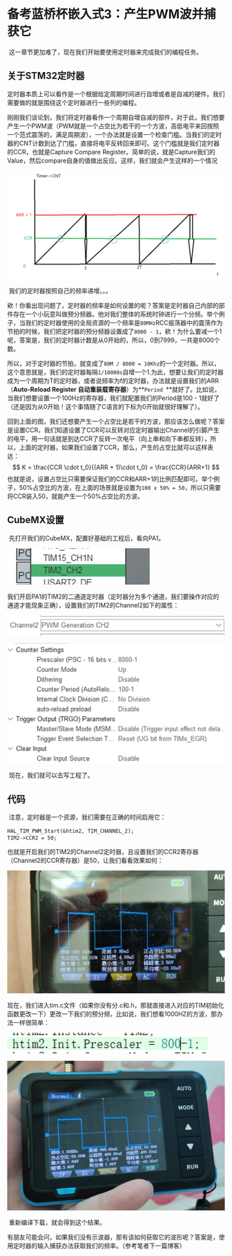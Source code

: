 # 备考蓝桥杯嵌入式3：产生PWM波并捕获它

​	这一章节更加难了，现在我们开始要使用定时器来完成我们的编程任务。

## 关于STM32定时器

​	定时器本质上可以看作是一个根据给定周期时间进行自增或者是自减的硬件。我们需要做的就是围绕这个定时器进行一些列的编程。

​	刚刚我们谈论到，我们将定时器看作一个周期自增自减的部件，对于此，我们想要产生一个PWM波（PWM就是一个占空比为若干的一个方波，高低电平来回按照一个范式震荡的，满足周期波），一个办法就是设置一个检查门槛。当我们的定时器的CNT计数到达了门槛，直接将电平反转回来即可。这个门槛就是我们定时器的CCR，也就是Capture Compare Register。简单的说，就是Capture我们的Value，然后compare自身的值做出反应。这样，我们就会产生这样的一个情况

![image-20250204110706597](./备考蓝桥杯嵌入式3：产生PWM波并捕获它/image-20250204110706597.png)

​	我们的定时器按照自己的频率递增。。。

​	欸！你看出现问题了，定时器的频率是如何设置的呢？答案是定时器自己内部的部件存在一个小玩意叫做预分频器。他对我们整体的系统时钟进行一个分频。举个例子，当我们的定时器使用的全局资源的一个频率是`80MHz`RCC振荡器中的震荡作为节拍的时候，我们把定时器的预分频器设置成了`8000 - 1`，欸！为什么要减一个1呢，答案是，我们的定时器计数是从0开始的，所以，0到7999，一共是8000个数。

​	所以，对于定时器的节拍，就变成了`80M / 8000 = 10Khz`的一个定时器。所以，这个意思就是，我们的定时器每隔`1/10000s`自增一个1.为此，想要让我们的定时器成为一个周期为T的定时器，或者说频率为f的定时器，办法就是设置我们的ARR（**Auto-Reload Register 自动重装载寄存器**）为**`Period `**就好了。比如说，当我们想要设置一个100Hz的寄存器，我们就配置我们的Period是100 - 1就好了（还是因为从0开始！这个事情随了C语言的下标为0开始就很好理解了）。

​	回到上面的图，我们还想要产生一个占空比是若干的方波，那应该怎么做呢？答案是设置CCR，我们知道设置了CCR可以反转对应定时器输出Channel的引脚产生的电平，用一句话就是到达CCR了反转一次电平（向上串和向下串都反转），所以，上面的定时器，如果我们设置了CCR，那么，产生的占空比就可以这样表达：
$$
K = \frac{CCR \cdot t_0}{(ARR + 1)\cdot t_0} = \frac{CCR}{ARR+1} 
$$
​	也就是说，设置占空比只需要保证我们的CCR和ARR+1的比例匹配即可。举个例子，50%占空比的方波，在上面的场景就是设置为`100 x 50% = 50`，所以只需要将CCR装入50，就能产生一个50%占空比的方波。

## CubeMX设置

​	先打开我们的CubeMX，配置好基础的工程后，看向PA1。

![image-20250204112739093](./备考蓝桥杯嵌入式3：产生PWM波并捕获它/image-20250204112739093.png)

​	我们开启PA1的TIM2的二通道定时器（定时器分为多个通道，我们要操作对应的通道才能现象正确），设置我们的TIM2的Channel2如下的属性：

![image-20250204112844171](./备考蓝桥杯嵌入式3：产生PWM波并捕获它/image-20250204112844171.png)

![image-20250204112854981](./备考蓝桥杯嵌入式3：产生PWM波并捕获它/image-20250204112854981.png)

​	现在，我们就可以去写工程了。

## 代码

​	注意，定时器是一个资源，我们需要在正确的时间启用它：

```
HAL_TIM_PWM_Start(&htim2, TIM_CHANNEL_2);
TIM2->CCR2 = 50;
```

​	也就是开启我们的TIM2的Channel2定时器，且设置我们的CCR2寄存器（Channel2的CCR寄存器）是50，让我们看看效果如何：

![f3b1bb82c4cf9d578ace8b654edf21a](./备考蓝桥杯嵌入式3：产生PWM波并捕获它/f3b1bb82c4cf9d578ace8b654edf21a.jpg)

​	现在，我们进入tim.c文件（如果你没有分.c和.h，那就直接进入对应的TIM初始化函数更改一下）更改一下我们的预分频，比如说，我们想看1000HZ的方波，那办法一样很简单：

![image-20250204120833243](./备考蓝桥杯嵌入式3：产生PWM波并捕获它/image-20250204120833243.png)

![image-20250204121021591](./备考蓝桥杯嵌入式3：产生PWM波并捕获它/image-20250204121021591.png)

​	重新编译下载，就会得到这个结果。

​	有朋友可能会问，如果我们没有示波器，那有该如何获取它的波形呢？答案是，使用定时器的输入捕获办法获取我们的频率。（参考笔者下一篇博客）